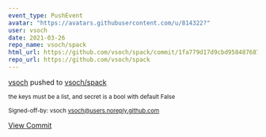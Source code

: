 ```yaml
---
event_type: PushEvent
avatar: "https://avatars.githubusercontent.com/u/814322?"
user: vsoch
date: 2021-03-26
repo_name: vsoch/spack
html_url: https://github.com/vsoch/spack/commit/1fa779d17d9cbd9584876873e1aa433fc97a426d
repo_url: https://github.com/vsoch/spack
---
```


<a href='https://github.com/vsoch' target='_blank'>vsoch</a> pushed to <a href='https://github.com/vsoch/spack' target='_blank'>vsoch/spack</a>

<small>the keys must be a list, and secret is a bool with default False

Signed-off-by: vsoch <vsoch@users.noreply.github.com></small>

<a href='https://github.com/vsoch/spack/commit/1fa779d17d9cbd9584876873e1aa433fc97a426d' target='_blank'>View Commit</a>